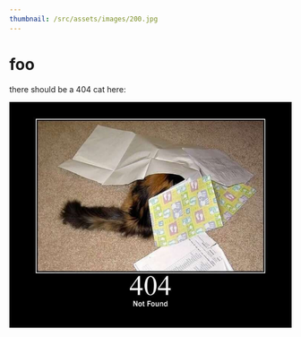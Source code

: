 ```yaml
---
thumbnail: /src/assets/images/200.jpg
---
```


# foo

there should be a 404 cat here:

![](/src/assets/images/404.jpg)
